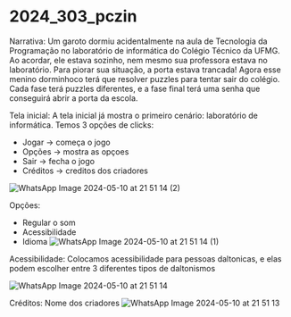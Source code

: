 # 2024_303_pczin

Narrativa: 
  Um garoto dormiu acidentalmente na aula de Tecnologia da Programação no laboratório de informática do Colégio Técnico da UFMG. Ao acordar, ele estava sozinho, nem mesmo sua professora estava no laboratório. Para piorar sua situação, a porta estava trancada! Agora esse menino dorminhoco terá que resolver puzzles para tentar sair do colégio. Cada fase terá puzzles diferentes, e a fase final terá uma senha que conseguirá abrir a porta da escola. 

Tela inicial: 
A tela inicial já mostra o primeiro cenário: laboratório de informática.
Temos 3 opções de clicks: 
- Jogar -> começa o jogo
- Opções -> mostra as opçoes
- Sair -> fecha o jogo
- Créditos -> creditos dos criadores 

![WhatsApp Image 2024-05-10 at 21 51 14 (2)](https://github.com/TP-Coltec-UFMG/2024_303_pczin/assets/161468932/237471ff-fa5e-4922-9ea9-2c88924a7329)


Opções: 
- Regular o som
- Acessibilidade
- Idioma
![WhatsApp Image 2024-05-10 at 21 51 14 (1)](https://github.com/TP-Coltec-UFMG/2024_303_pczin/assets/161468932/3e21b0ac-8edc-4c79-addb-e701da4bc26f)





Acessibilidade:
Colocamos acessibilidade para pessoas daltonicas, e elas podem escolher entre 3 diferentes tipos de daltonismos

![WhatsApp Image 2024-05-10 at 21 51 14](https://github.com/TP-Coltec-UFMG/2024_303_pczin/assets/161468932/c80db1a5-f72c-4cae-8a01-7e161a8270eb)








Créditos:
Nome dos criadores
![WhatsApp Image 2024-05-10 at 21 51 13](https://github.com/TP-Coltec-UFMG/2024_303_pczin/assets/161468932/a69d9298-83fe-4023-b151-c950971aa368)

